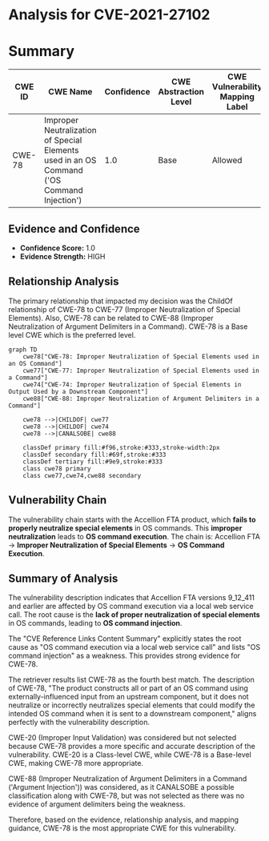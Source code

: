 # Analysis for CVE-2021-27102

# Summary
| CWE ID | CWE Name | Confidence | CWE Abstraction Level | CWE Vulnerability Mapping Label | CWE-Vulnerability Mapping Notes |
|---|---|---|---|---|---|
| CWE-78 | Improper Neutralization of Special Elements used in an OS Command ('OS Command Injection') | 1.0 | Base | Allowed | Primary CWE |

## Evidence and Confidence

*   **Confidence Score:** 1.0
*   **Evidence Strength:** HIGH

## Relationship Analysis
The primary relationship that impacted my decision was the ChildOf relationship of CWE-78 to CWE-77 (Improper Neutralization of Special Elements). Also, CWE-78 can be related to CWE-88 (Improper Neutralization of Argument Delimiters in a Command). CWE-78 is a Base level CWE which is the preferred level.

```mermaid
graph TD
    cwe78["CWE-78: Improper Neutralization of Special Elements used in an OS Command"]
    cwe77["CWE-77: Improper Neutralization of Special Elements used in a Command"]
    cwe74["CWE-74: Improper Neutralization of Special Elements in Output Used by a Downstream Component"]
    cwe88["CWE-88: Improper Neutralization of Argument Delimiters in a Command"]

    cwe78 -->|CHILDOF| cwe77
    cwe78 -->|CHILDOF| cwe74
    cwe78 -->|CANALSOBE| cwe88

    classDef primary fill:#f96,stroke:#333,stroke-width:2px
    classDef secondary fill:#69f,stroke:#333
    classDef tertiary fill:#9e9,stroke:#333
    class cwe78 primary
    class cwe77,cwe74,cwe88 secondary
```

## Vulnerability Chain
The vulnerability chain starts with the Accellion FTA product, which **fails to properly neutralize special elements** in OS commands. This **improper neutralization** leads to **OS command execution**. The chain is:
Accellion FTA -> **Improper Neutralization of Special Elements** -> **OS Command Execution**.

## Summary of Analysis
The vulnerability description indicates that Accellion FTA versions 9_12_411 and earlier are affected by OS command execution via a local web service call. The root cause is the **lack of proper neutralization of special elements** in OS commands, leading to **OS command injection**.

The "CVE Reference Links Content Summary" explicitly states the root cause as "OS command execution via a local web service call" and lists "OS command injection" as a weakness. This provides strong evidence for CWE-78.

The retriever results list CWE-78 as the fourth best match. The description of CWE-78, "The product constructs all or part of an OS command using externally-influenced input from an upstream component, but it does not neutralize or incorrectly neutralizes special elements that could modify the intended OS command when it is sent to a downstream component," aligns perfectly with the vulnerability description.

CWE-20 (Improper Input Validation) was considered but not selected because CWE-78 provides a more specific and accurate description of the vulnerability. CWE-20 is a Class-level CWE, while CWE-78 is a Base-level CWE, making CWE-78 more appropriate.

CWE-88 (Improper Neutralization of Argument Delimiters in a Command ('Argument Injection')) was considered, as it CANALSOBE a possible classification along with CWE-78, but was not selected as there was no evidence of argument delimiters being the weakness.

Therefore, based on the evidence, relationship analysis, and mapping guidance, CWE-78 is the most appropriate CWE for this vulnerability.